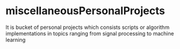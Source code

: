 # miscellaneousPersonalProjects
It is bucket of personal projects which consists scripts or algorithm implementations in topics ranging from signal processing to machine learning
